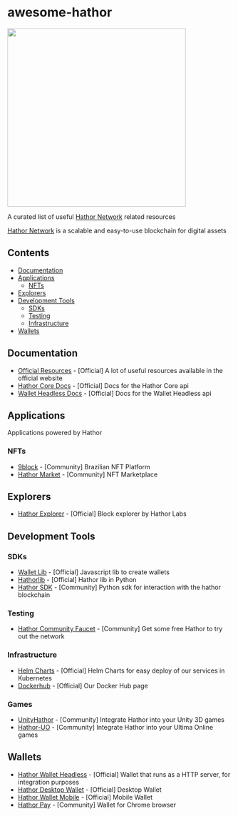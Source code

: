 # awesome-hathor

<img src="https://user-images.githubusercontent.com/5041650/139364058-45dd0c0a-8067-4ec8-bdca-7574cf08ae62.png" width="400" />

A curated list of useful [Hathor Network](https://hathor.network/) related resources

[Hathor Network](https://hathor.network/) is a scalable and easy-to-use blockchain for digital assets

## Contents <!-- omit in toc -->

- [Documentation](#documentation)
- [Applications](#applications)
  - [NFTs](#nfts)
- [Explorers](#explorers)
- [Development Tools](#development-tools)
  - [SDKs](#sdks)
  - [Testing](#testing)
  - [Infrastructure](#infrastructure)
- [Wallets](#wallets)

## Documentation

- [Official Resources](https://hathor.network/resources/) - [Official] A lot of useful resources available in the official website
- [Hathor Core Docs](https://docs.hathor.network/) - [Official] Docs for the Hathor Core api
- [Wallet Headless Docs](https://wallet-headless.docs.hathor.network/) - [Official] Docs for the Wallet Headless api

## Applications

Applications powered by Hathor

### NFTs

- [9block](https://9block.com.br/) - [Community] Brazilian NFT Platform
- [Hathor Market](https://www.hathormarketplace.com/) - [Community] NFT Marketplace

## Explorers

- [Hathor Explorer](https://explorer.hathor.network/) - [Official] Block explorer by Hathor Labs

## Development Tools

### SDKs

- [Wallet Lib](https://github.com/HathorNetwork/hathor-wallet-lib) - [Official] Javascript lib to create wallets
- [Hathorlib](https://github.com/HathorNetwork/python-hathorlib) - [Official] Hathor lib in Python
- [Hathor SDK](https://github.com/Tall1n/hathor-sdk) - [Community] Python sdk for interaction with the hathor blockchain

### Testing

- [Hathor Community Faucet](https://www.gethathor.com/) - [Community] Get some free Hathor to try out the network

### Infrastructure

- [Helm Charts](https://github.com/HathorNetwork/helm-charts) - [Official] Helm Charts for easy deploy of our services in Kubernetes
- [Dockerhub](https://hub.docker.com/u/hathornetwork) - [Official] Our Docker Hub page

### Games

- [UnityHathor](https://github.com/mbnunes/UnityHathor) - [Community] Integrate Hathor into your Unity 3D games
- [Hathor-UO](https://github.com/mbnunes/hathor-uo) - [Community] Integrate Hathor into your Ultima Online games

## Wallets

- [Hathor Wallet Headless](https://github.com/HathorNetwork/hathor-wallet-headless) - [Official] Wallet that runs as a HTTP server, for integration purposes
- [Hathor Desktop Wallet](https://github.com/HathorNetwork/hathor-wallet) - [Official] Desktop Wallet
- [Hathor Wallet Mobile](https://github.com/HathorNetwork/hathor-wallet-mobile) - [Official] Mobile Wallet
- [Hathor Pay](https://hathorpay.com/) - [Community] Wallet for Chrome browser
